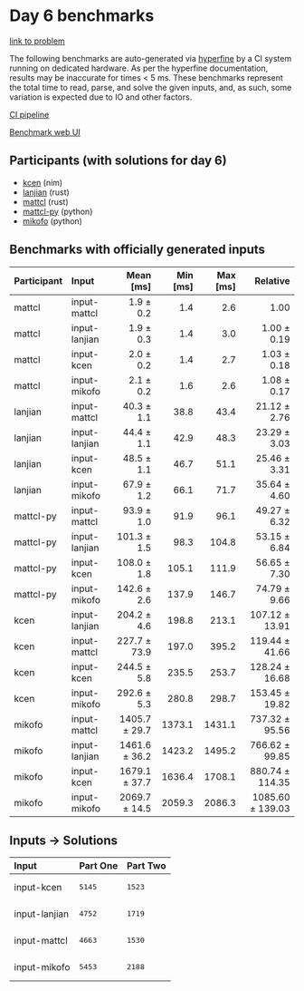 # Day 6 benchmarks

[link to problem](https://adventofcode.com/2024/day/6)

The following benchmarks are auto-generated via
[hyperfine](https://github.com/sharkdp/hyperfine) by a CI system running on
dedicated hardware. As per the hyperfine documentation, results may be
inaccurate for times < 5 ms. These benchmarks represent the total time to read,
parse, and solve the given inputs, and, as such, some variation is expected due
to IO and other factors.

[CI pipeline](http://ci.papercode.net:8080/teams/main/pipelines/aoc2024)

[Benchmark web UI](https://aoc.ancalagon.black)


## Participants (with solutions for day 6)

- [kcen](https://github.com/kcen/aoc2024) (nim)
- [lanjian](https://github.com/lanjian/aoc-2024) (rust)
- [mattcl](https://github.com/mattcl/aoc2024) (rust)
- [mattcl-py](https://github.com/mattcl/aoc2024-py) (python)
- [mikofo](https://github.com/mikofo/aoc2024) (python)


## Benchmarks with officially generated inputs

| Participant | Input | Mean [ms] | Min [ms] | Max [ms] | Relative |
|:---|:---|---:|---:|---:|---:|
| mattcl | input-mattcl | 1.9 ± 0.2 | 1.4 | 2.6 | 1.00 |
| mattcl | input-lanjian | 1.9 ± 0.3 | 1.4 | 3.0 | 1.00 ± 0.19 |
| mattcl | input-kcen | 2.0 ± 0.2 | 1.4 | 2.7 | 1.03 ± 0.18 |
| mattcl | input-mikofo | 2.1 ± 0.2 | 1.6 | 2.6 | 1.08 ± 0.17 |
| lanjian | input-mattcl | 40.3 ± 1.1 | 38.8 | 43.4 | 21.12 ± 2.76 |
| lanjian | input-lanjian | 44.4 ± 1.1 | 42.9 | 48.3 | 23.29 ± 3.03 |
| lanjian | input-kcen | 48.5 ± 1.1 | 46.7 | 51.1 | 25.46 ± 3.31 |
| lanjian | input-mikofo | 67.9 ± 1.2 | 66.1 | 71.7 | 35.64 ± 4.60 |
| mattcl-py | input-mattcl | 93.9 ± 1.0 | 91.9 | 96.1 | 49.27 ± 6.32 |
| mattcl-py | input-lanjian | 101.3 ± 1.5 | 98.3 | 104.8 | 53.15 ± 6.84 |
| mattcl-py | input-kcen | 108.0 ± 1.8 | 105.1 | 111.9 | 56.65 ± 7.30 |
| mattcl-py | input-mikofo | 142.6 ± 2.6 | 137.9 | 146.7 | 74.79 ± 9.66 |
| kcen | input-lanjian | 204.2 ± 4.6 | 198.8 | 213.1 | 107.12 ± 13.91 |
| kcen | input-mattcl | 227.7 ± 73.9 | 197.0 | 395.2 | 119.44 ± 41.66 |
| kcen | input-kcen | 244.5 ± 5.8 | 235.5 | 253.7 | 128.24 ± 16.68 |
| kcen | input-mikofo | 292.6 ± 5.3 | 280.8 | 298.7 | 153.45 ± 19.82 |
| mikofo | input-mattcl | 1405.7 ± 29.7 | 1373.1 | 1431.1 | 737.32 ± 95.56 |
| mikofo | input-lanjian | 1461.6 ± 36.2 | 1423.2 | 1495.2 | 766.62 ± 99.85 |
| mikofo | input-kcen | 1679.1 ± 37.7 | 1636.4 | 1708.1 | 880.74 ± 114.35 |
| mikofo | input-mikofo | 2069.7 ± 14.5 | 2059.3 | 2086.3 | 1085.60 ± 139.03 |


## Inputs -> Solutions

| Input | Part One | Part Two |
|:---|:---|:---|
|input-kcen|<pre>5145</pre>|<pre>1523</pre>|
|input-lanjian|<pre>4752</pre>|<pre>1719</pre>|
|input-mattcl|<pre>4663</pre>|<pre>1530</pre>|
|input-mikofo|<pre>5453</pre>|<pre>2188</pre>|